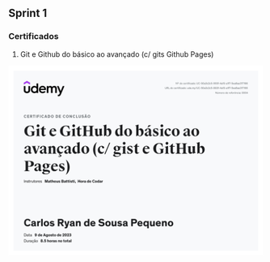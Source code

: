 ## Sprint 1

### Certificados

1. Git e Github do básico ao avançado (c/ gits Github Pages)

![Certificado do Git e Github](https://github.com/CarlosRyan07/Programa-Bolsas-CompassUOL/blob/main/Sprint%201/img/Certificado_Git_e_Github.jpg)
